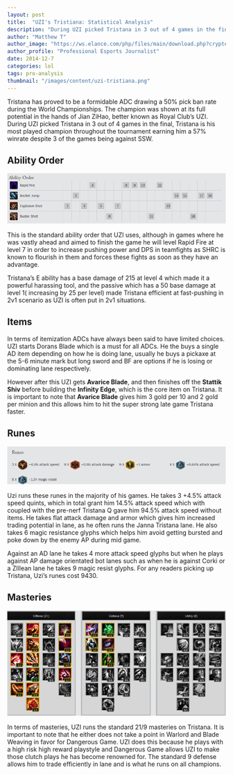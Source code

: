 ```yaml
---
layout: post
title:  "UZI's Tristiana: Statistical Analysis"
description: "During UZI picked Tristana in 3 out of 4 games in the final, Tristana is his most played champion throughout the tournament earning him a 57% winrate despite 3 of the games being against SSW."
author: "Matthew T"
author_image: "https://ws.elance.com/php/files/main/download.php?crypted=Y3R4JTNEcHJvZmlsZV9pbWFnZSUyNmZpZCUzRDEyNzA3NDgyNCUyNnJpZCUzRC0xJTI2cGlkJTNENzk5Mzc0MSUyNnQlM0Qx"
author_profile: "Professional Esports Journalist"
date: 2014-12-7
categories: lol
tags: pro-analysis
thumbnail: "/images/content/uzi-tristiana.png"
---
```


Tristana has proved to be a formidable ADC drawing a 50% pick ban rate during the World Championships. The champion was shown at its full potential in the hands of Jian ZiHao, better known as Royal Club’s UZI. During UZI picked Tristana in 3 out of 4 games in the final, Tristana is his most played champion throughout the tournament earning him a 57% winrate despite 3 of the games being against SSW. 

## Ability Order

![Uzi's Tristiana ability order](/images/content/uzi-tristiana-ability-order.png)
 
This is the standard ability order that UZI uses, although in games where he was vastly ahead and aimed to finish the game he will level Rapid Fire at level 7 in order to increase pushing power and DPS in teamfights as SHRC is known to flourish in them and forces these fights as soon as they have an advantage.

Tristana’s E ability has a base damage of 215 at level 4 which made it a powerful harassing tool, and the passive which has a 50 base damage at level 1( increasing by 25 per level) made Tristana efficient at fast-pushing in 2v1 scenario as UZI is often put in 2v1 situations.

## Items

In terms of itemization ADCs have always been said to have limited choices. UZI starts Dorans Blade which is a must for all ADCs. He the buys a single AD item depending on how he is doing lane, usually he buys a pickaxe at the 5-6 minute mark but  long sword and BF are options if he is losing or dominating lane respectively. 

However after this UZI gets <b>Avarice Blade</b>, and then finishes off the <b>Stattik Shiv</b> before building the <b>Infinity Edge</b>, which is the core item on Tristana. It is important to note that <b>Avarice Blade</b> gives him 3 gold per 10 and 2 gold per minion and this allows him to hit the super strong late game Tristana faster. 

## Runes
  
![Uzi's Tristiana runes](/images/content/uzi-tristiana-runes.png)

Uzi runs these runes in the majority of his games.  He takes 3 +4.5% attack speed quints, which in total grant him 14.5% attack speed which with coupled with the pre-nerf Tristana Q gave him 94.5% attack speed without items. He takes flat attack damage and armor which gives him increased trading potential in lane, as he often runs the Janna Tristana lane. He also takes 6 magic resistance glyphs which helps him avoid getting bursted and poke down by the enemy AP during mid game. 

Against an AD lane he takes 4 more attack speed glyphs but when he plays against AP damage orientated bot lanes such as when he is against Corki or a ZIllean lane he takes 9 magic resist glyphs. For any readers picking up Tristana, Uzi’s runes cost 9430.

## Masteries

![Uzi's Tristiana masteries](/images/content/uzi-tristiana.png)
 
In terms of masteries, UZI runs the standard 21/9 masteries on Tristana. It is important to note that he either does not take a point in Warlord and Blade Weaving in favor for Dangerous Game.  UZI does this because he plays with a high risk high reward playstyle and Dangerous Game allows UZI to make those clutch plays he has become renowned for. The standard 9 defense allows him to trade efficiently in lane and is what he runs on all champions.
